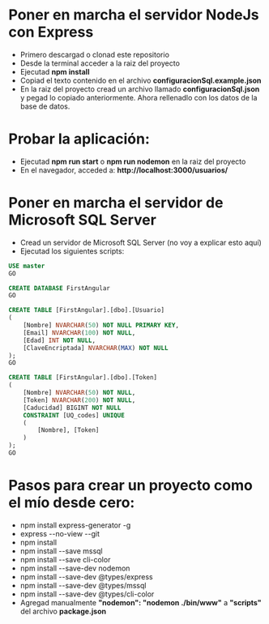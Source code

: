 Poner en marcha el servidor NodeJs con Express
==============================================
- Primero descargad o clonad este repositorio
- Desde la terminal acceder a la raiz del proyecto
- Ejecutad **npm install**
- Copiad el texto contenido en el archivo **configuracionSql.example.json**
- En la raiz del proyecto cread un archivo llamado **configuracionSql.json** y pegad lo copiado anteriormente. 
Ahora rellenadlo con los datos de la base de datos.

Probar la aplicación:
===============
- Ejecutad **npm run start** o **npm run nodemon** en la raiz del proyecto
- En el navegador, acceded a: **http://localhost:3000/usuarios/**

Poner en marcha el servidor de Microsoft SQL Server
===========
- Cread un servidor de Microsoft SQL Server (no voy a explicar esto aquí)
- Ejecutad los siguientes scripts:
```sql
USE master
GO

CREATE DATABASE FirstAngular
GO

CREATE TABLE [FirstAngular].[dbo].[Usuario]
(
    [Nombre] NVARCHAR(50) NOT NULL PRIMARY KEY,
    [Email] NVARCHAR(100) NOT NULL,
    [Edad] INT NOT NULL,
    [ClaveEncriptada] NVARCHAR(MAX) NOT NULL
);
GO

CREATE TABLE [FirstAngular].[dbo].[Token]
(
    [Nombre] NVARCHAR(50) NOT NULL,
    [Token] NVARCHAR(200) NOT NULL,
    [Caducidad] BIGINT NOT NULL
    CONSTRAINT [UQ_codes] UNIQUE
    (
        [Nombre], [Token]
    )
);
GO
```
Pasos para crear un proyecto como el mío desde cero:
===================================
- npm install express-generator -g
- express --no-view --git
- npm install
- npm install --save mssql
- npm install --save cli-color
- npm install --save-dev nodemon
- npm install --save-dev @types/express
- npm install --save-dev @types/mssql
- npm install --save-dev @types/cli-color 
- Agregad manualmente **"nodemon": "nodemon ./bin/www"** a 
**"scripts"** del archivo **package.json**